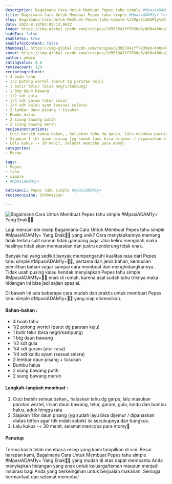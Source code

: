```yaml
---
description: Bagaimana Cara Untuk Membuat Pepes tahu simple #MpasiADAM1y+ Yang Enak"
title: Bagaimana Cara Untuk Membuat Pepes tahu simple #MpasiADAM1y+ Yang Enak
slug: Bagaimana-Cara-Untuk-Membuat-Pepes-tahu-simple-%23MpasiADAM1y%2B-Yang-Enak
date: 2022-8-14T03:09:12.063Z
image: https://img-global.cpcdn.com/recipes/2d955041ff7030e0/400x400cq70/photo.jpg
hideToc: false
enableToc: true
enableTocContent: false
thumbnail: https://img-global.cpcdn.com/recipes/2d955041ff7030e0/400x400cq70/photo.jpg
cover: https://img-global.cpcdn.com/recipes/2d955041ff7030e0/400x400cq70/photo.jpg
author: admin
ratingvalue: 4.8
reviewcount: 124
recipeingredient:
- 4 buah tahu
- 1/2 potong wortel (parut dg parutan keju)
- 1 butir telur (bisa negri/kampung)
- 1 btg daun bawang
- 1/2 sdt gula
- 1/4 sdt garam (atur rasa)
- 1/4 sdt kaldu ayam (sesuai selera)
- 2 lembar daun pisang + tusukan
- Bumbu halus
- 2 siung bawang putih
- 2 siung bawang merah
recipeinstructions:
- Cuci bersih semua bahan,, haluskan tahu dg garpu, lalu masukan parutan wortel, irisan daun bawang, telur, garam, gula, kaldu dan bumbu halus, aduk hingga rata
- Siapkan 1 lbr daun pisang (yg sudah layu bisa dijemur / dipanaskan diatas teflon agar tdk mdah sobek) isi secukupnya dan bungkus.
- Lalu kukus -+ 30 menit, selamat mencoba para momy🥰
categories:
- Resep

tags:
- Pepes
- tahu
- simple
- #MpasiADAM1y+

katakunci: Pepes tahu simple #MpasiADAM1y+
recipecuisine: Indonesian

---
```


![Bagaimana Cara Untuk Membuat Pepes tahu simple #MpasiADAM1y+ Yang Enak👩‍🍳](https://img-global.cpcdn.com/recipes/2d955041ff7030e0/400x400cq70/photo.jpg)

Lagi mencari ide resep Bagaimana Cara Untuk Membuat Pepes tahu simple #MpasiADAM1y+ Yang Enak👩‍🍳 yang unik? Cara menyiapkannya memang tidak terlalu sulit namun tidak gampang juga. Jika keliru mengolah maka hasilnya tidak akan memuaskan dan justru cenderung tidak enak.

Banyak hal yang sedikit banyak mempengaruhi kualitas rasa dari Pepes tahu simple #MpasiADAM1y+👩‍🍳, pertama dari jenis bahan, kemudian pemilihan bahan segar sampai cara membuat dan menghidangkannya. Tidak usah pusing kalau hendak menyiapkan Pepes tahu simple #MpasiADAM1y+👩‍🍳 enak di rumah, karena asal sudah tahu triknya maka hidangan ini bisa jadi sajian spesial.

Di bawah ini ada beberapa cara mudah dan praktis untuk membuat Pepes tahu simple #MpasiADAM1y+👩‍🍳 yang siap dikreasikan.

<!--inarticleads1-->

#### Bahan-bahan :

- 4 buah tahu
- 1/2 potong wortel (parut dg parutan keju)
- 1 butir telur (bisa negri/kampung)
- 1 btg daun bawang
- 1/2 sdt gula
- 1/4 sdt garam (atur rasa)
- 1/4 sdt kaldu ayam (sesuai selera)
- 2 lembar daun pisang + tusukan
- Bumbu halus
- 2 siung bawang putih
- 2 siung bawang merah

<!--inarticleads2-->

#### Langkah-langkah membuat :

1. Cuci bersih semua bahan,, haluskan tahu dg garpu, lalu masukan parutan wortel, irisan daun bawang, telur, garam, gula, kaldu dan bumbu halus, aduk hingga rata
1. Siapkan 1 lbr daun pisang (yg sudah layu bisa dijemur / dipanaskan diatas teflon agar tdk mdah sobek) isi secukupnya dan bungkus.
1. Lalu kukus -+ 30 menit, selamat mencoba para momy🥰

#### Penutup

Terima kasih telah membaca resep yang kami tampilkan di sini. Besar harapan kami, Bagaimana Cara Untuk Membuat Pepes tahu simple #MpasiADAM1y+ Yang Enak👩‍🍳 yang mudah di atas dapat membantu Anda menyiapkan hidangan yang enak untuk keluarga/teman maupun menjadi inspirasi bagi Anda yang berkeinginan untuk berjualan makanan. Semoga bermanfaat dan selamat mencoba!